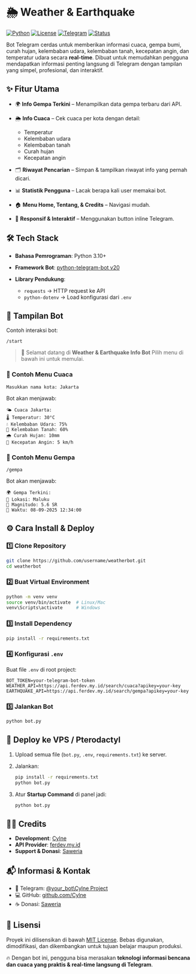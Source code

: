 # 🌦️ Weather & Earthquake

[![Python](https://img.shields.io/badge/Python-3.10+-blue.svg)](https://www.python.org/)
[![License](https://img.shields.io/badge/License-MIT-green.svg)](LICENSE)
[![Telegram](https://img.shields.io/badge/Telegram-Bot-blue.svg)](https://t.me/your_bot_username)
[![Status](https://img.shields.io/badge/Status-Active-success.svg)](#)

Bot Telegram cerdas untuk memberikan informasi cuaca, gempa bumi, curah hujan, kelembaban udara, kelembaban tanah, kecepatan angin, dan temperatur udara secara **real-time**.
Dibuat untuk memudahkan pengguna mendapatkan informasi penting langsung di Telegram dengan tampilan yang simpel, profesional, dan interaktif.



## ✨ Fitur Utama

* 🌍 **Info Gempa Terkini** – Menampilkan data gempa terbaru dari API.
* 🌦️ **Info Cuaca** – Cek cuaca per kota dengan detail:

  * Temperatur
  * Kelembaban udara
  * Kelembaban tanah
  * Curah hujan
  * Kecepatan angin
* 🗂️ **Riwayat Pencarian** – Simpan & tampilkan riwayat info yang pernah dicari.
* 📊 **Statistik Pengguna** – Lacak berapa kali user memakai bot.
* 🏠 **Menu Home, Tentang, & Credits** – Navigasi mudah.
* 📱 **Responsif & Interaktif** – Menggunakan button inline Telegram.



## 🛠️ Tech Stack

* **Bahasa Pemrograman**: Python 3.10+
* **Framework Bot**: [python-telegram-bot v20](https://github.com/python-telegram-bot/python-telegram-bot)
* **Library Pendukung**:

  * `requests` → HTTP request ke API
  * `python-dotenv` → Load konfigurasi dari `.env`



## 📸 Tampilan Bot

Contoh interaksi bot:

```
/start
```

> 🤖 Selamat datang di **Weather & Earthquake Info Bot**
> Pilih menu di bawah ini untuk memulai.



### 📌 Contoh Menu Cuaca

```
Masukkan nama kota: Jakarta
```

Bot akan menjawab:

```
🌤️ Cuaca Jakarta:
🌡️ Temperatur: 30°C
💧 Kelembaban Udara: 75%
🌱 Kelembaban Tanah: 60%
🌧️ Curah Hujan: 10mm
💨 Kecepatan Angin: 5 km/h
```



### 📌 Contoh Menu Gempa

```
/gempa
```

Bot akan menjawab:

```
🌍 Gempa Terkini:
📍 Lokasi: Maluku
📏 Magnitudo: 5.6 SR
📅 Waktu: 08-09-2025 12:34:00
```



## ⚙️ Cara Install & Deploy

### 1️⃣ Clone Repository

```bash
git clone https://github.com/username/weatherbot.git
cd weatherbot
```

### 2️⃣ Buat Virtual Environment

```bash
python -m venv venv
source venv/bin/activate  # Linux/Mac
venv\Scripts\activate     # Windows
```

### 3️⃣ Install Dependency

```bash
pip install -r requirements.txt
```

### 4️⃣ Konfigurasi `.env`

Buat file `.env` di root project:

```
BOT_TOKEN=your-telegram-bot-token
WEATHER_API=https://api.ferdev.my.id/search/cuaca?apikey=your-key
EARTHQUAKE_API=https://api.ferdev.my.id/search/gempa?apikey=your-key
```

### 5️⃣ Jalankan Bot

```bash
python bot.py
```



## 🚀 Deploy ke VPS / Pterodactyl

1. Upload semua file (`bot.py`, `.env`, `requirements.txt`) ke server.
2. Jalankan:

   ```bash
   pip install -r requirements.txt
   python bot.py
   ```
3. Atur **Startup Command** di panel jadi:

   ```bash
   python bot.py
   ```



## 👨‍💻 Credits

* **Development**: [Cylne](https://github.com/Cylne)
* **API Provider**: [ferdev.my.id](https://api.ferdev.my.id)
* **Support & Donasi**: [Saweria](https://saweria.co/CYLNE)



## 📬 Informasi & Kontak

* 📌 Telegram: [@your\_bot\Cylne Project](https://t.me/Cylneee)
* 💻 GitHub: [github.com/Cylne](https://github.com/Cylne)
* ☕ Donasi: [Saweria](https://saweria.co/CYLNE)



## 📝 Lisensi

Proyek ini dilisensikan di bawah [MIT License](LICENSE).
Bebas digunakan, dimodifikasi, dan dikembangkan untuk tujuan belajar maupun produksi.



🔥 Dengan bot ini, pengguna bisa merasakan **teknologi informasi bencana dan cuaca yang praktis & real-time langsung di Telegram**.
